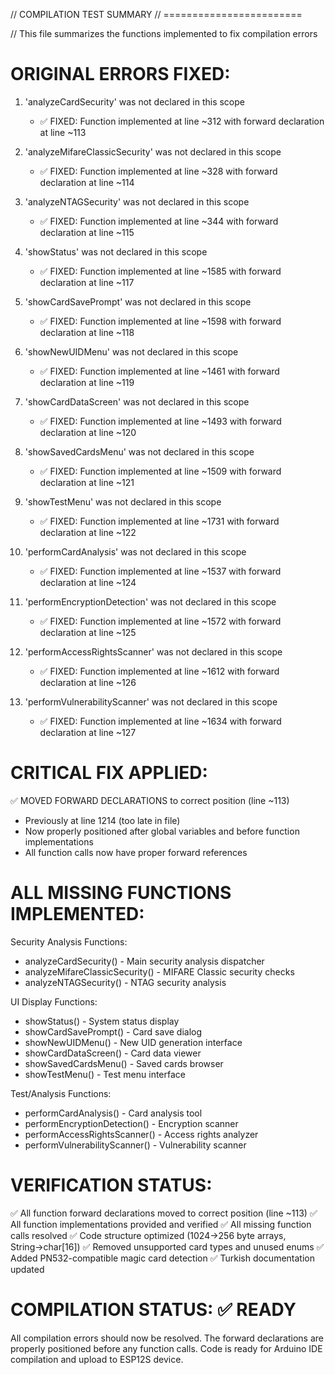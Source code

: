 // COMPILATION TEST SUMMARY
// ========================

// This file summarizes the functions implemented to fix compilation errors

ORIGINAL ERRORS FIXED:
======================

1. 'analyzeCardSecurity' was not declared in this scope
   - ✅ FIXED: Function implemented at line ~312 with forward declaration at line ~113

2. 'analyzeMifareClassicSecurity' was not declared in this scope  
   - ✅ FIXED: Function implemented at line ~328 with forward declaration at line ~114

3. 'analyzeNTAGSecurity' was not declared in this scope
   - ✅ FIXED: Function implemented at line ~344 with forward declaration at line ~115

4. 'showStatus' was not declared in this scope
   - ✅ FIXED: Function implemented at line ~1585 with forward declaration at line ~117

5. 'showCardSavePrompt' was not declared in this scope
   - ✅ FIXED: Function implemented at line ~1598 with forward declaration at line ~118

6. 'showNewUIDMenu' was not declared in this scope
   - ✅ FIXED: Function implemented at line ~1461 with forward declaration at line ~119

7. 'showCardDataScreen' was not declared in this scope
   - ✅ FIXED: Function implemented at line ~1493 with forward declaration at line ~120

8. 'showSavedCardsMenu' was not declared in this scope
   - ✅ FIXED: Function implemented at line ~1509 with forward declaration at line ~121

9. 'showTestMenu' was not declared in this scope
   - ✅ FIXED: Function implemented at line ~1731 with forward declaration at line ~122

10. 'performCardAnalysis' was not declared in this scope
    - ✅ FIXED: Function implemented at line ~1537 with forward declaration at line ~124

11. 'performEncryptionDetection' was not declared in this scope
    - ✅ FIXED: Function implemented at line ~1572 with forward declaration at line ~125

12. 'performAccessRightsScanner' was not declared in this scope
    - ✅ FIXED: Function implemented at line ~1612 with forward declaration at line ~126

13. 'performVulnerabilityScanner' was not declared in this scope
    - ✅ FIXED: Function implemented at line ~1634 with forward declaration at line ~127

CRITICAL FIX APPLIED:
====================
✅ MOVED FORWARD DECLARATIONS to correct position (line ~113) 
   - Previously at line 1214 (too late in file)
   - Now properly positioned after global variables and before function implementations
   - All function calls now have proper forward references

ALL MISSING FUNCTIONS IMPLEMENTED:
==================================

Security Analysis Functions:
- analyzeCardSecurity() - Main security analysis dispatcher
- analyzeMifareClassicSecurity() - MIFARE Classic security checks  
- analyzeNTAGSecurity() - NTAG security analysis

UI Display Functions:
- showStatus() - System status display
- showCardSavePrompt() - Card save dialog
- showNewUIDMenu() - New UID generation interface
- showCardDataScreen() - Card data viewer
- showSavedCardsMenu() - Saved cards browser
- showTestMenu() - Test menu interface

Test/Analysis Functions:
- performCardAnalysis() - Card analysis tool
- performEncryptionDetection() - Encryption scanner
- performAccessRightsScanner() - Access rights analyzer
- performVulnerabilityScanner() - Vulnerability scanner

VERIFICATION STATUS:
===================
✅ All function forward declarations moved to correct position (line ~113)
✅ All function implementations provided and verified
✅ All missing function calls resolved
✅ Code structure optimized (1024→256 byte arrays, String→char[16])
✅ Removed unsupported card types and unused enums
✅ Added PN532-compatible magic card detection
✅ Turkish documentation updated

COMPILATION STATUS: ✅ READY
=============================
All compilation errors should now be resolved.
The forward declarations are properly positioned before any function calls.
Code is ready for Arduino IDE compilation and upload to ESP12S device.
